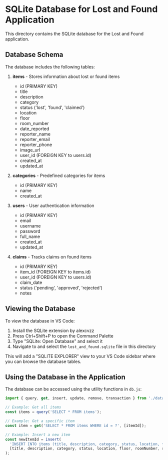 # SQLite Database for Lost and Found Application

This directory contains the SQLite database for the Lost and Found application.

## Database Schema

The database includes the following tables:

1. **items** - Stores information about lost or found items
   - id (PRIMARY KEY)
   - title
   - description
   - category
   - status ('lost', 'found', 'claimed')
   - location
   - floor
   - room_number
   - date_reported
   - reporter_name
   - reporter_email
   - reporter_phone
   - image_url
   - user_id (FOREIGN KEY to users.id)
   - created_at
   - updated_at

2. **categories** - Predefined categories for items
   - id (PRIMARY KEY)
   - name
   - created_at

3. **users** - User authentication information
   - id (PRIMARY KEY)
   - email
   - username
   - password
   - full_name
   - created_at
   - updated_at

4. **claims** - Tracks claims on found items
   - id (PRIMARY KEY)
   - item_id (FOREIGN KEY to items.id)
   - user_id (FOREIGN KEY to users.id)
   - claim_date
   - status ('pending', 'approved', 'rejected')
   - notes

## Viewing the Database

To view the database in VS Code:

1. Install the SQLite extension by alexcvzz
2. Press Ctrl+Shift+P to open the Command Palette
3. Type "SQLite: Open Database" and select it
4. Navigate to and select the `lost_and_found.sqlite` file in this directory

This will add a "SQLITE EXPLORER" view to your VS Code sidebar where you can browse the database tables.

## Using the Database in the Application

The database can be accessed using the utility functions in `db.js`:

```javascript
import { query, get, insert, update, remove, transaction } from './database/db.js';

// Example: Get all items
const items = query('SELECT * FROM items');

// Example: Get a specific item
const item = get('SELECT * FROM items WHERE id = ?', [itemId]);

// Example: Insert a new item
const newItemId = insert(
  'INSERT INTO items (title, description, category, status, location, floor, room_number, reporter_name, reporter_email, date_reported) VALUES (?, ?, ?, ?, ?, ?, ?, ?, ?, ?)',
  [title, description, category, status, location, floor, roomNumber, reporterName, reporterEmail, new Date().toISOString()]
);
```

